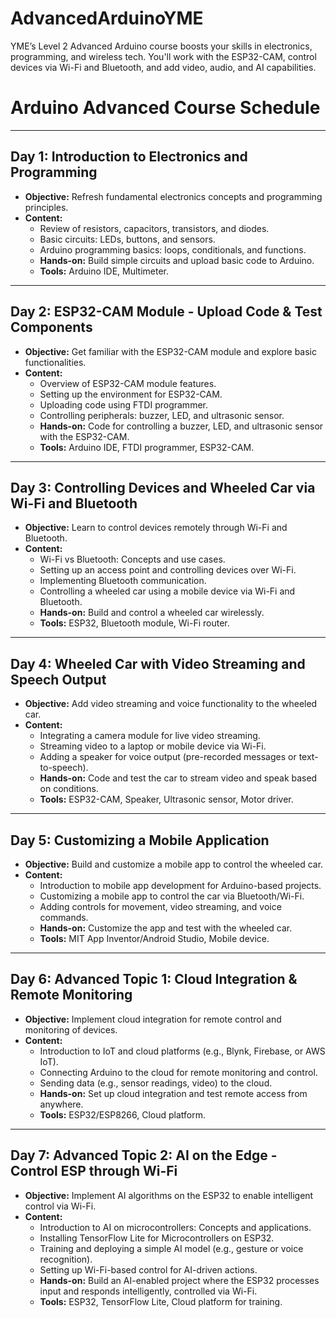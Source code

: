 # AdvancedArduinoYME
YME’s Level 2 Advanced Arduino course boosts your skills in electronics, programming, and wireless tech. You'll work with the ESP32-CAM, control devices via Wi-Fi and Bluetooth, and add video, audio, and AI capabilities.

# Arduino Advanced Course Schedule

---

## **Day 1: Introduction to Electronics and Programming**
- **Objective:** Refresh fundamental electronics concepts and programming principles.
- **Content:**
  - Review of resistors, capacitors, transistors, and diodes.
  - Basic circuits: LEDs, buttons, and sensors.
  - Arduino programming basics: loops, conditionals, and functions.
  - **Hands-on:** Build simple circuits and upload basic code to Arduino.
  - **Tools:** Arduino IDE, Multimeter.

---

## **Day 2: ESP32-CAM Module - Upload Code & Test Components**
- **Objective:** Get familiar with the ESP32-CAM module and explore basic functionalities.
- **Content:**
  - Overview of ESP32-CAM module features.
  - Setting up the environment for ESP32-CAM.
  - Uploading code using FTDI programmer.
  - Controlling peripherals: buzzer, LED, and ultrasonic sensor.
  - **Hands-on:** Code for controlling a buzzer, LED, and ultrasonic sensor with the ESP32-CAM.
  - **Tools:** Arduino IDE, FTDI programmer, ESP32-CAM.

---

## **Day 3: Controlling Devices and Wheeled Car via Wi-Fi and Bluetooth**
- **Objective:** Learn to control devices remotely through Wi-Fi and Bluetooth.
- **Content:**
  - Wi-Fi vs Bluetooth: Concepts and use cases.
  - Setting up an access point and controlling devices over Wi-Fi.
  - Implementing Bluetooth communication.
  - Controlling a wheeled car using a mobile device via Wi-Fi and Bluetooth.
  - **Hands-on:** Build and control a wheeled car wirelessly.
  - **Tools:** ESP32, Bluetooth module, Wi-Fi router.

---

## **Day 4: Wheeled Car with Video Streaming and Speech Output**
- **Objective:** Add video streaming and voice functionality to the wheeled car.
- **Content:**
  - Integrating a camera module for live video streaming.
  - Streaming video to a laptop or mobile device via Wi-Fi.
  - Adding a speaker for voice output (pre-recorded messages or text-to-speech).
  - **Hands-on:** Code and test the car to stream video and speak based on conditions.
  - **Tools:** ESP32-CAM, Speaker, Ultrasonic sensor, Motor driver.

---

## **Day 5: Customizing a Mobile Application**
- **Objective:** Build and customize a mobile app to control the wheeled car.
- **Content:**
  - Introduction to mobile app development for Arduino-based projects.
  - Customizing a mobile app to control the car via Bluetooth/Wi-Fi.
  - Adding controls for movement, video streaming, and voice commands.
  - **Hands-on:** Customize the app and test with the wheeled car.
  - **Tools:** MIT App Inventor/Android Studio, Mobile device.

---

## **Day 6: Advanced Topic 1: Cloud Integration & Remote Monitoring**
- **Objective:** Implement cloud integration for remote control and monitoring of devices.
- **Content:**
  - Introduction to IoT and cloud platforms (e.g., Blynk, Firebase, or AWS IoT).
  - Connecting Arduino to the cloud for remote monitoring and control.
  - Sending data (e.g., sensor readings, video) to the cloud.
  - **Hands-on:** Set up cloud integration and test remote access from anywhere.
  - **Tools:** ESP32/ESP8266, Cloud platform.

---

## **Day 7: Advanced Topic 2: AI on the Edge - Control ESP through Wi-Fi**
- **Objective:** Implement AI algorithms on the ESP32 to enable intelligent control via Wi-Fi.
- **Content:**
  - Introduction to AI on microcontrollers: Concepts and applications.
  - Installing TensorFlow Lite for Microcontrollers on ESP32.
  - Training and deploying a simple AI model (e.g., gesture or voice recognition).
  - Setting up Wi-Fi-based control for AI-driven actions.
  - **Hands-on:** Build an AI-enabled project where the ESP32 processes input and responds intelligently, controlled via Wi-Fi.
  - **Tools:** ESP32, TensorFlow Lite, Cloud platform for training.
